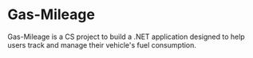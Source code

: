 # Gas-Mileage
Gas-Mileage is a CS project to build a .NET application designed to help users track and manage their vehicle's fuel consumption.

